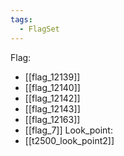 ```yaml
---
tags:
  - FlagSet
---
```

Flag:
- [[flag_12139]]
- [[flag_12140]]
- [[flag_12142]]
- [[flag_12143]]
- [[flag_12163]]
- [[flag_7]]
Look_point:
- [[t2500_look_point2]]
